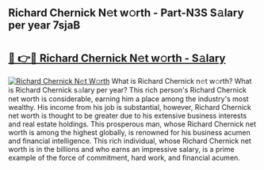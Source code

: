 ## Richard Chernick N𝚎t w𝚘rth - Part-N3S S𝚊lary per year 7sjaB

# <h2><a href="http://gc4qj4q.nevu.top/?p=Richard+Chernick">🔗 👉🔴 Richard Chernick N𝚎t w𝚘rth - S𝚊lary</a></h2>

[![Richard Chernick N𝚎t W𝚘rth](https://i.imgur.com/Oavwk0R.jpeg)](http://gc4qj4q.nevu.top/?p=Richard+Chernick)
What is Richard Chernick n𝚎t w𝚘rth? What is Richard Chernick s𝚊lary per year?
This rich person's Richard Chernick net worth is considerable, earning him a place among the industry's most wealthy. His income from his job is substantial, however, Richard Chernick net worth is thought to be greater due to his extensive business interests and real estate holdings. This prosperous man, whose Richard Chernick net worth is among the highest globally, is renowned for his business acumen and financial intelligence. This rich individual, whose Richard Chernick net worth is in the billions and who earns an impressive salary, is a prime example of the force of commitment, hard work, and financial acumen.

